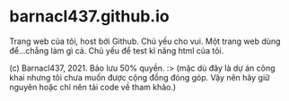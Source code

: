 # barnacl437.github.io
Trang web của tôi, host bởi Github. Chủ yếu cho vui. 
Một trang web dùng để...chẳng làm gì cả. 
Chủ yếu để test kĩ năng html của tôi.

(c) Barnacl437, 2021. Bảo lưu 50% quyền. :>
(mặc dù đây là dự án công khai nhưng tôi chưa muốn được cộng đồng đóng góp. Vậy nên hãy giữ nguyên 
hoặc chỉ nên tải code về tham khảo.)

